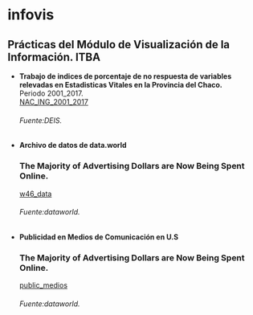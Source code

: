 # infovis

## Prácticas del Módulo de Visualización de la Información. ITBA

  - **Trabajo de indices de porcentaje de no respuesta de variables relevadas en Estadisticas Vitales en la Provincia del Chaco.**  
    Periodo 2001_2017.  
    [NAC_ING_2001_2017](https://cdlezana.github.io/infovis/Nac_NR_2001.html)  
    ###### Fuente:DEIS.

  - **Archivo de datos de data.world**  
    ### The Majority of Advertising Dollars are Now Being Spent Online.  
      [w46_data](https://cdlezana.github.io/infovis/w46_data.tsv)  
      ###### Fuente:dataworld.

  - **Publicidad en Medios de Comunicación en U.S**  
    ### The Majority of Advertising Dollars are Now Being Spent Online.  
    [public_medios](https:/cdlezana.github.io/infovis/public_medios.html)
    ###### Fuente:dataworld.
